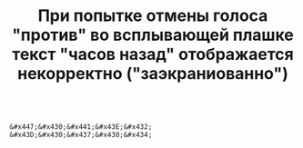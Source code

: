 ﻿---
title: "При попытке отмены голоса &quot;против&quot; во всплывающей плашке текст &quot;часов назад&quot; отображается некорректно (&quot;заэкраниованно&quot;)"
se.owner.user_id: 1365
se.owner.display_name: "insolor"
se.owner.link: "https://ru.meta.stackoverflow.com/users/1365/insolor"
se.link: "https://ru.meta.stackoverflow.com/questions/11949/%d0%9f%d1%80%d0%b8-%d0%bf%d0%be%d0%bf%d1%8b%d1%82%d0%ba%d0%b5-%d0%be%d1%82%d0%bc%d0%b5%d0%bd%d1%8b-%d0%b3%d0%be%d0%bb%d0%be%d1%81%d0%b0-%d0%bf%d1%80%d0%be%d1%82%d0%b8%d0%b2-%d0%b2%d0%be-%d0%b2%d1%81%d0%bf%d0%bb%d1%8b%d0%b2%d0%b0%d1%8e%d1%89%d0%b5%d0%b9-%d0%bf%d0%bb%d0%b0%d1%88%d0%ba%d0%b5-%d1%82%d0%b5%d0%ba%d1%81%d1%82-%d1%87%d0%b0%d1%81%d0%be%d0%b2-%d0%bd%d0%b0%d0%b7%d0%b0%d0%b4-%d0%be%d1%82%d0%be"
se.question_id: 11949
se.post_type: question
---
<p><a href="https://i.stack.imgur.com/GGCuF.png" rel="nofollow noreferrer"><img src="https://i.stack.imgur.com/GGCuF.png" alt="" /></a></p>
<pre><code>&amp;#x447;&amp;#x430;&amp;#x441;&amp;#x43E;&amp;#x432; &amp;#x43D;&amp;#x430;&amp;#x437;&amp;#x430;&amp;#x434;
</code></pre>
